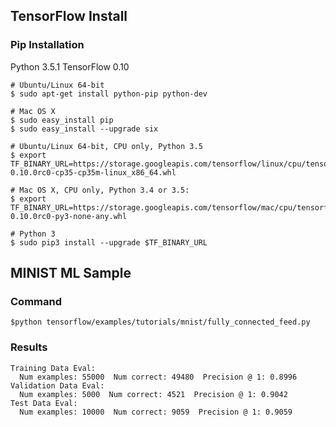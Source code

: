 ## TensorFlow Install

### Pip Installation

Python 3.5.1
TensorFlow 0.10

```
# Ubuntu/Linux 64-bit
$ sudo apt-get install python-pip python-dev

# Mac OS X
$ sudo easy_install pip
$ sudo easy_install --upgrade six
```

```
# Ubuntu/Linux 64-bit, CPU only, Python 3.5
$ export TF_BINARY_URL=https://storage.googleapis.com/tensorflow/linux/cpu/tensorflow-0.10.0rc0-cp35-cp35m-linux_x86_64.whl

# Mac OS X, CPU only, Python 3.4 or 3.5:
$ export TF_BINARY_URL=https://storage.googleapis.com/tensorflow/mac/cpu/tensorflow-0.10.0rc0-py3-none-any.whl
```

```
# Python 3
$ sudo pip3 install --upgrade $TF_BINARY_URL
```




## MINIST ML Sample

### Command


```
$python tensorflow/examples/tutorials/mnist/fully_connected_feed.py
```

### Results

```
Training Data Eval:
  Num examples: 55000  Num correct: 49480  Precision @ 1: 0.8996
Validation Data Eval:
  Num examples: 5000  Num correct: 4521  Precision @ 1: 0.9042
Test Data Eval:
  Num examples: 10000  Num correct: 9059  Precision @ 1: 0.9059
```
